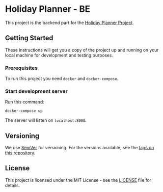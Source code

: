 # Holiday Planner - BE

This project is the backend part for the [Holiday Planner Project](https://github.com/matteogll/holiday-planner).

## Getting Started

These instructions will get you a copy of the project up and running on your local machine for development and testing purposes.

### Prerequisites

To run this project you need `docker` and `docker-compose`.

### Start development server

Run this command:
```bash
docker-compose up
```
The server will listen on `localhost:8000`.

## Versioning

We use [SemVer](http://semver.org/) for versioning. For the versions available, see the [tags on this repository](https://github.com/pbormetti/holiday-planner-api/tags). 

## License

This project is licensed under the MIT License - see the [LICENSE](LICENSE) file for details.